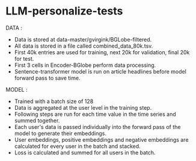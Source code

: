 # LLM-personalize-tests

DATA : 
- Data is stored at data-master/gvirgink/BGLobe-filtered.
- All data is stored in a file called combined_data_80k.tsv.
- First 40k entries are used for training, next 20k for validation, final 20k for test.
- First 3 cells in Encoder-BGlobe perform data processing.
- Sentence-transformer model is run on article headlines before model forward pass to save time.

MODEL : 
- Trained with a batch size of 128
- Data is aggregated at the user level in the training step.
- Following steps are run for each time value in the time series and summed together. 
- Each user's data is passed individually into the forward pass of the model to generate their embeddings.
- User embeddings, positive embeddings and negative embeddings are calculated for every user in the batch and stacked.
- Loss is calculated and summed for all users in the batch. 
